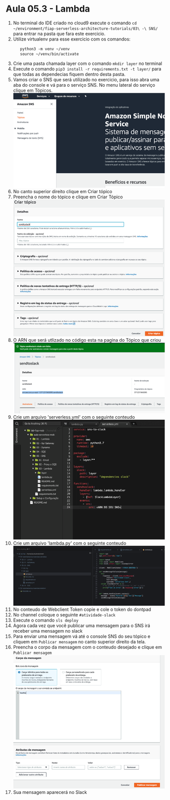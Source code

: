 # Aula 05.3 - Lambda

1. No terminal do IDE criado no cloud9 execute o comando `cd ~/environment/fiap-serverless-architecture-tutorials/03\ -\ SNS/` para entrar na pasta que fara este exercicio.
2. Utilize virtualenv para esse exercicio com os comandos:
   ``` shell
      python3 -m venv ~/venv 
      source ~/venv/bin/activate
   ```
3. Crie uma pasta chamada layer com o comando `mkdir layer` no terminal
4. Execute o comando `pip3 install -r requirements.txt -t layer/` para que todas as dependecias fiquem dentro desta pasta.
5. Vamos criar o SNS que será utilizado no exercicio, para isso abra uma aba do console e vá para o serviço SNS. No menu lateral do serviço clique em Tópicos.
   ![](img/sns1.png)
6. No canto superior direito clique em Criar tópico
7. Preencha o nome do tópico e clique em Criar Tópico 
   ![](img/sns2.png)
8. O ARN que será utlizado no código esta na pagina do Tópico que criou
   ![](img/sns3.png)
9.  Crie um arquivo 'serverless.yml' com o seguinte conteudo
![img/lambda-01.png](img/lambda-01.png)
10. Crie um arquivo 'lambda.py' com o seguinte conteudo
![img/lambda-02.png](img/lambda-02.png)    
11.  No conteudo de Webclient Token copie e cole o token do dontpad
12. No channel coloque o seguinte `#atividade-slack`
13. Execute o comando `sls deploy`
14. Agora cada vez que você publicar uma mensagem para o SNS irá receber uma mensagem no slack
15. Para enviar uma mensagem vá até o console SNS do seu tópico e cliquem em `Publicar mensagem` no canto superior direito da tela.
16. Preencha o corpo da mensagem com o conteudo desejado e clique em `Publicar mensagem`
    ![](img/sns4.png)
17. Sua mensagem aparecerá no Slack

